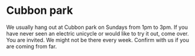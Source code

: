 # Cubbon park

We usually hang out at Cubbon park on Sundays from 1pm to 3pm. If you have never seen an electric unicycle or would like to try it out, come over. You are invited. We might not be there every week. Confirm with us if you are coming from far. 

